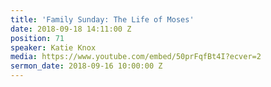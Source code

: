 ```yaml
---
title: 'Family Sunday: The Life of Moses'
date: 2018-09-18 14:11:00 Z
position: 71
speaker: Katie Knox
media: https://www.youtube.com/embed/50prFqfBt4I?ecver=2
sermon_date: 2018-09-16 10:00:00 Z
---
```


